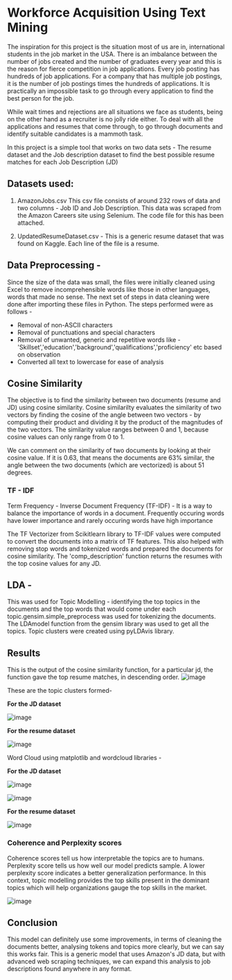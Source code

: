 # Workforce Acquisition Using Text Mining
The inspiration for this project is the situation most of us are in, international students in the job market in the USA. There is an imbalance between the number of jobs created and the number of graduates every year and this is the reason for fierce competition in job applications. Every job posting has hundreds of job applications. For a company that has multiple job postings, it is the number of job postings times the hundreds of applications. It is practically an impossible task to go through every application to find the best person for the job.

While wait times and rejections are all situations we face as students, being on the other hand as a recruiter is no jolly ride either. To deal with all the applications and resumes that come through, to go through documents and identify suitable candidates is a mammoth task. 

In this project is a simple tool that works on two data sets - The resume dataset and the Job description dataset to find the best possible resume matches for each Job Description (JD)


## Datasets used:
1) AmazonJobs.csv
This csv file consists of around 232 rows of data and two columns - Job ID and Job Description. This data was scraped from the Amazon Careers site using Selenium. The code file for this has been attached.

2) UpdatedResumeDataset.csv - This is a generic resume dataset that was found on Kaggle. Each line of the file is a resume.


## Data Preprocessing - 
Since the size of the data was small, the files were initially cleaned using Excel to remove incomprehensible words like those in other languages, words that made no sense. The next set of steps in data cleaning were done after importing these files in Python. The steps performed were as follows - 
* Removal of non-ASCII characters
* Removal of punctuations and special characters
* Removal of unwanted, generic and repetitive words like - 'Skillset','education','background','qualifications','proficiency' etc based on observation
* Converted all text to lowercase for ease of analysis

## Cosine Similarity
The objective is to find the similarity between two documents (resume and JD) using cosine similarity. Cosine similarilty evaluates the similarity of two vectors by finding the cosine of the angle between two vectors - by computing their product and dividing it by the product of the magnitudes of the two vectors. The similarity value ranges between 0 and 1, because cosine values can only range from 0 to 1. 

We can comment on the similarity of two documents by looking at their cosine value. If it is 0.63, that means the documents are 63% similar, the angle between the two documents (which are vectorized) is about 51 degrees.

### TF - IDF 
Term Frequency - Inverse Document Frequency (TF-IDF) - It is a way to balance the importance of words in a document. Frequently occuring words have lower importance and rarely occuring words have high importance

The TF Vectorizer from Scikitlearn library to TF-IDF values were computed to convert the documents into a matrix of TF features. This also helped with removing stop words and tokenized words and prepared the documents for cosine similarity. The 'comp_description' function returns the resumes with the top cosine values for any JD.

## LDA - 
This was used for Topic Modelling - identifying the top topics in the documents and the top words that would come under each topic.gensim.simple_preprocess was used for tokenizing the documents. The LDAmodel function from the gensim library was used to get all the topics. Topic clusters were created using pyLDAvis library.

## Results

This is the output of the cosine similarity function, for a particular jd, the function gave the top resume matches, in descending order.
![image](https://user-images.githubusercontent.com/27859890/189416787-e1b94347-e5ec-477f-aa81-92e67ddee290.png)


These are the topic clusters formed- 

**For the JD dataset**

![image](https://user-images.githubusercontent.com/27859890/189417309-99a196ea-91f5-4e38-92ed-02fb82ee0d73.png)

**For the resume dataset**

![image](https://user-images.githubusercontent.com/27859890/189417445-6c0cd385-d795-47ab-aaed-3562ea4d922f.png)


Word Cloud using matplotlib and wordcloud libraries - 


**For the JD dataset**

![image](https://user-images.githubusercontent.com/27859890/189417686-b77a6526-bb28-46dd-93d5-d7c4ae0f2904.png)


![image](https://user-images.githubusercontent.com/27859890/189417722-57f4967a-d341-49b9-b26e-825fec55c63f.png)

**For the resume dataset**

![image](https://user-images.githubusercontent.com/27859890/189417820-c4b386a0-0cfb-4854-8b60-1dd43e9f2929.png)

### Coherence and Perplexity scores
Coherence scores tell us how interpretable the topics are to humans. Perplexity score tells us how well our model predicts  sample. A lower perplexity score indicates a better generalization performance. In this context, topic modelling provides the top skills present in the dominant topics which will help organizations gauge the top skills in the market.

![image](https://user-images.githubusercontent.com/27859890/189422038-417afc92-f344-4929-a2b2-af0b23e3c75e.png)




## Conclusion
This model can definitely use some improvements, in terms of cleaning the documents better, analysing tokens and topics more clearly, but we can say this works fair. This is a generic model that uses Amazon's JD data, but with advanced web scraping techniques, we can expand this analysis to job descriptions found anywhere in any format.














